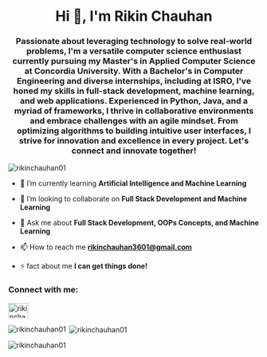 <h1 align="center">Hi 👋, I'm Rikin Chauhan</h1>
<h3 align="center">Passionate about leveraging technology to solve real-world problems, I'm a versatile computer science enthusiast currently pursuing my Master's in Applied Computer Science at Concordia University. With a Bachelor's in Computer Engineering and diverse internships, including at ISRO, I've honed my skills in full-stack development, machine learning, and web applications. Experienced in Python, Java, and a myriad of frameworks, I thrive in collaborative environments and embrace challenges with an agile mindset. From optimizing algorithms to building intuitive user interfaces, I strive for innovation and excellence in every project. Let's connect and innovate together!</h3>

<p align="left"> <img src="https://komarev.com/ghpvc/?username=rikinchauhan01&label=Profile%20views&color=0e75b6&style=flat" alt="rikinchauhan01" /> </p>



- 🌱 I’m currently learning **Artificial Intelligence and Machine Learning**

- 👯 I’m looking to collaborate on **Full Stack Development and Machine Learning**

- 💬 Ask me about **Full Stack Development, OOPs Concepts, and Machine Learning**

- 📫 How to reach me **rikinchauhan3601@gmail.com**

- ⚡ fact about me **I can get things done!**

<h3 align="left">Connect with me:</h3>
<p align="left">
<a href="https://linkedin.com/in/rikinchauhan" target="blank"><img align="center" src="https://raw.githubusercontent.com/rahuldkjain/github-profile-readme-generator/master/src/images/icons/Social/linked-in-alt.svg" alt="rikinchauhan" height="30" width="40" /></a>
</p>

<p><img align="left" src="https://github-readme-stats.vercel.app/api/top-langs?username=rikinchauhan01&show_icons=true&locale=en&layout=compact" alt="rikinchauhan01" /></p>

<p>&nbsp;<img align="center" src="https://github-readme-stats.vercel.app/api?username=rikinchauhan01&show_icons=true&locale=en" alt="rikinchauhan01" /></p>

<p><img align="center" src="https://github-readme-streak-stats.herokuapp.com/?user=rikinchauhan01&" alt="rikinchauhan01" /></p>

